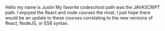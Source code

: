 Hello my name is Justin
My favorite codeschool path was the JAVASCRIPT path. I enjoyed the React and node courses the most. I just hope there would be an update to these courses correlating to the new versions of React, NodeJS, or ES6 syntax.
